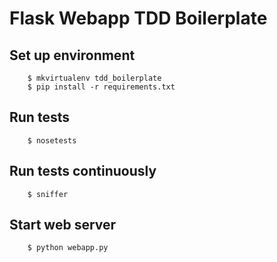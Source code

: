Flask Webapp TDD Boilerplate
============================


Set up environment
------------------

        $ mkvirtualenv tdd_boilerplate
        $ pip install -r requirements.txt


Run tests
---------

        $ nosetests


Run tests continuously
----------------------

        $ sniffer


Start web server
----------------

        $ python webapp.py
